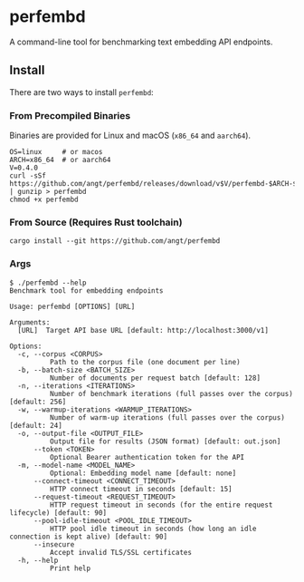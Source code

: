 # perfembd

A command-line tool for benchmarking text embedding API endpoints.

## Install

There are two ways to install `perfembd`:

### From Precompiled Binaries

Binaries are provided for Linux and macOS (`x86_64` and `aarch64`).

    OS=linux     # or macos
    ARCH=x86_64  # or aarch64
    V=0.4.0
    curl -sSf https://github.com/angt/perfembd/releases/download/v$V/perfembd-$ARCH-$OS.gz | gunzip > perfembd
    chmod +x perfembd

### From Source (Requires Rust toolchain)

    cargo install --git https://github.com/angt/perfembd

### Args

    $ ./perfembd --help
    Benchmark tool for embedding endpoints

    Usage: perfembd [OPTIONS] [URL]

    Arguments:
      [URL]  Target API base URL [default: http://localhost:3000/v1]

    Options:
      -c, --corpus <CORPUS>
              Path to the corpus file (one document per line)
      -b, --batch-size <BATCH_SIZE>
              Number of documents per request batch [default: 128]
      -n, --iterations <ITERATIONS>
              Number of benchmark iterations (full passes over the corpus) [default: 256]
      -w, --warmup-iterations <WARMUP_ITERATIONS>
              Number of warm-up iterations (full passes over the corpus) [default: 24]
      -o, --output-file <OUTPUT_FILE>
              Output file for results (JSON format) [default: out.json]
          --token <TOKEN>
              Optional Bearer authentication token for the API
      -m, --model-name <MODEL_NAME>
              Optional: Embedding model name [default: none]
          --connect-timeout <CONNECT_TIMEOUT>
              HTTP connect timeout in seconds [default: 15]
          --request-timeout <REQUEST_TIMEOUT>
              HTTP request timeout in seconds (for the entire request lifecycle) [default: 90]
          --pool-idle-timeout <POOL_IDLE_TIMEOUT>
              HTTP pool idle timeout in seconds (how long an idle connection is kept alive) [default: 90]
          --insecure
              Accept invalid TLS/SSL certificates
      -h, --help
              Print help

